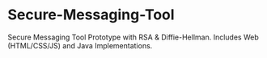 # Secure-Messaging-Tool
Secure Messaging Tool Prototype with RSA &amp; Diffie-Hellman. Includes Web (HTML/CSS/JS) and Java Implementations.
